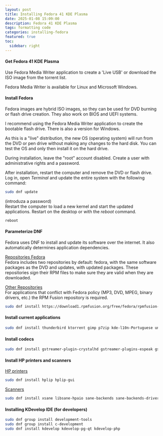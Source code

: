```yaml
---
layout: post
title: Installing Fedora 41 KDE Plasma
date: 2025-01-08 15:09:00
description: Fedora 41 KDE Plasma
tags: formatting code
categories: installing-fedora
featured: true
toc:
  sidebar: right
---
```


#### Get Fedora 41 KDE Plasma

Use Fedora Media Writer application to create a 'Live USB' or download the ISO image from the torrent list.

Fedora Media Writer is available for Linux and Microsoft Windows.  

#### Install Fedora

Fedora images are hybrid ISO images, so they can be used for DVD burning or flash drive creation. They also work on BIOS and UEFI systems.

I recommend using the Fedora Media Writer application to create the bootable flash drive. There is also a version for Windows.

As this is a "live" distribution, the new OS (operating system) will run from the DVD or pen drive without making any changes to the hard disk. You can test the OS and only then install it on the hard drive.

During installation, leave the "root" account disabled. Create a user with administrative rights and a password.

After installation, restart the computer and remove the DVD or flash drive. Log in, open *Terminal* and update the entire system with the following command:
```bash
sudo dnf update
```
(introduza a password)  
Restart the computer to load a new kernel and start the updated applications. Restart on the desktop or with the *reboot* command.
```bash
reboot
```

#### Parameterize DNF

Fedora uses DNF to install and update its software over the internet. It also automatically determines application dependencies.  

<ins>Repositories Fedora</ins>  
Fedora includes two repositories by default: fedora, with the same software packages as the DVD and updates, with updated packages. These repositories *sign* their RPM files to make sure they are valid when they are downloaded.  

<ins>Other Repositories</ins>  
For applications that conflict with Fedora policy (MP3, DVD, MPEG, binary drivers, etc.) the RPM Fusion repository is required.
```bash
sudo dnf install https://download1.rpmfusion.org/free/fedora/rpmfusion-free-release-$(rpm -E %fedora).noarch.rpm https://download1.rpmfusion.org/nonfree/fedora/rpmfusion-nonfree-release-$(rpm -E %fedora).noarch.rpm
```

#### Install current applications
```bash
sudo dnf install thunderbird ktorrent gimp p7zip kde-l10n-Portuguese unrar gsmartcontrol libreoffice-langpack-pt-PT WoeUSB gimp-help gimp-help-pt_BR vlc librecad icedtea-web inkscape scribus
```

#### Install codecs
```bash
sudo dnf install gstreamer-plugin-crystalhd gstreamer-plugins-espeak gstreamer1-plugin-openh264 gstreamer1-libav gstreamer1-plugins-ugly gstreamer1-plugins-good-extras gstreamer1-plugins-bad-free-extras gstreamer1-plugins-bad-freeworld qt5-qtwebengine-freeworld
```

#### Install HP printers and scanners

<ins>HP printers</ins>  
```bash
sudo dnf install hplip hplip-gui
```
<ins>Scanners</ins>  
```bash
sudo dnf install xsane libsane-hpaio sane-backends sane-backends-drivers-scanners skanlite
```

#### Installing KDevelop IDE (for developers)
```bash
sudo dnf group install development-tools
sudo dnf group install c-development
sudo dnf install kdevelop kdevelop-pg-qt kdevelop-php
```
